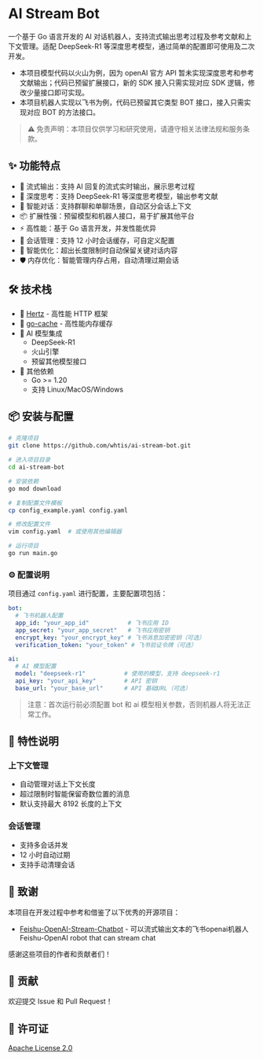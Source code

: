 # AI Stream Bot

一个基于 Go 语言开发的 AI 对话机器人，支持流式输出思考过程及参考文献和上下文管理。适配 DeepSeek-R1 等深度思考模型，通过简单的配置即可使用及二次开发。
- 本项目模型代码以火山为例，因为 openAI 官方 API 暂未实现深度思考和参考文献输出；代码已预留扩展接口，新的 SDK 接入只需实现对应 SDK 逻辑，修改少量接口即可实现。
- 本项目机器人实现以飞书为例，代码已预留其它类型 BOT 接口，接入只需实现对应 BOT 的方法接口。

> ⚠️ 免责声明：本项目仅供学习和研究使用，请遵守相关法律法规和服务条款。

## ✨ 功能特点

- 🚀 流式输出：支持 AI 回复的流式实时输出，展示思考过程
- 💭 深度思考：支持 DeepSeek-R1 等深度思考模型，输出参考文献
- 💬 智能对话：支持群聊和单聊场景，自动区分会话上下文
- 📦 扩展性强：预留模型和机器人接口，易于扩展其他平台
- ⚡️ 高性能：基于 Go 语言开发，并发性能优异
- 🔄 会话管理：支持 12 小时会话缓存，可自定义配置
- 🎯 智能优化：超出长度限制时自动保留关键对话内容
- 🛡️ 内存优化：智能管理内存占用，自动清理过期会话

## 🛠️ 技术栈

- 🚀 [Hertz](https://github.com/cloudwego/hertz) - 高性能 HTTP 框架
- 💾 [go-cache](https://github.com/patrickmn/go-cache) - 高性能内存缓存
- 🤖 AI 模型集成
  - DeepSeek-R1
  - 火山引擎
  - 预留其他模型接口
- 🔧 其他依赖
  - Go >= 1.20
  - 支持 Linux/MacOS/Windows

## 📦 安装与配置

```bash
# 克隆项目
git clone https://github.com/whtis/ai-stream-bot.git

# 进入项目目录
cd ai-stream-bot

# 安装依赖
go mod download

# 复制配置文件模板
cp config_example.yaml config.yaml

# 修改配置文件
vim config.yaml  # 或使用其他编辑器

# 运行项目
go run main.go
```

### ⚙️ 配置说明

项目通过 `config.yaml` 进行配置，主要配置项包括：

```yaml
bot:
  # 飞书机器人配置
  app_id: "your_app_id"           # 飞书应用 ID
  app_secret: "your_app_secret"   # 飞书应用密钥
  encrypt_key: "your_encrypt_key" # 飞书消息加密密钥（可选）
  verification_token: "your_token" # 飞书验证令牌（可选）

ai:
  # AI 模型配置
  model: "deepseek-r1"           # 使用的模型，支持 deepseek-r1
  api_key: "your_api_key"        # API 密钥
  base_url: "your_base_url"      # API 基础URL（可选）

```

> 注意：首次运行前必须配置 bot 和 ai 模型相关参数，否则机器人将无法正常工作。

## 📝 特性说明

### 上下文管理
- 自动管理对话上下文长度
- 超过限制时智能保留奇数位置的消息
- 默认支持最大 8192 长度的上下文

### 会话管理
- 支持多会话并发
- 12 小时自动过期
- 支持手动清理会话

## 🙏 致谢

本项目在开发过程中参考和借鉴了以下优秀的开源项目：

- [Feishu-OpenAI-Stream-Chatbot](https://github.com/ConnectAI-E/Feishu-OpenAI-Stream-Chatbot) - 可以流式输出文本的飞书openai机器人 Feishu-OpenAI robot that can stream chat

感谢这些项目的作者和贡献者们！

## 🤝 贡献

欢迎提交 Issue 和 Pull Request！

## 📄 许可证

[Apache License 2.0](LICENSE)
